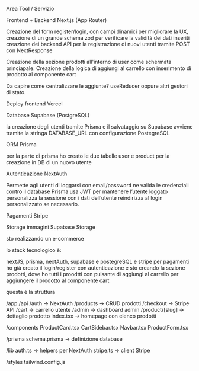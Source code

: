 Area	Tool / Servizio

Frontend + Backend	Next.js (App Router)

Creazione del form register/login, con campi dinamici per migliorare la UX,
creazione di un grande schema zod per verificare la validità dei dati inseriti 
creazione dei backend API per la registrazione di nuovi utenti tramite POST con NextResponse

Creazione della sezione prodotti all'interno di user come schermata princiapale. Creazione della logica di aggiungi al carrello con inserimento di prodotto al componente cart

Da capire come centralizzare le aggiunte? useReducer oppure altri gestori di stato.

Deploy frontend	Vercel

Database Supabase (PostgreSQL)

la creazione degli utenti tramite Prisma e il salvataggio su Supabase avviene tramite la stringa DATABASE_URL con configurazione PostegreSQL

ORM	Prisma

per la parte di prisma ho creato le due tabelle user e product per la creazione in DB di un nuovo utente

Autenticazione NextAuth

Permette agli utenti di loggarsi con email/password ne valida le credenziali contro il database Prisma usa JWT per mantenere l’utente loggato personalizza la sessione con i dati dell’utente reindirizza al login personalizzato se necessario.

Pagamenti Stripe

Storage immagini Supabase Storage



sto realizzando un e-commerce 

lo stack tecnologico è:

nextJS, prisma, nextAuth, supabase e postegreSQL e stripe per pagamenti
ho già creato il login/register con autenticazione e sto creando la sezione prodotti, dove ho tutti i proodtti con pulsante di aggiungi al carrello per aggiungere il prodotto al componente cart

questa è la struttura

/app
  /api
    /auth             → NextAuth
    /products         → CRUD prodotti
    /checkout         → Stripe API
  /cart               → carrello utente
  /admin              → dashboard admin
  /product/[slug]     → dettaglio prodotto
  index.tsx           → homepage con elenco prodotti

/components
  ProductCard.tsx
  CartSidebar.tsx
  Navbar.tsx
  ProductForm.tsx

/prisma
  schema.prisma       → definizione database

/lib
  auth.ts             → helpers per NextAuth
  stripe.ts           → client Stripe

/styles
  tailwind.config.js